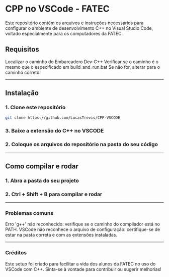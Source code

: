 # CPP no VSCode - FATEC
 
Este repositório contém os arquivos e instruções necessários para configurar o ambiente de desenvolvimento C++ no Visual Studio Code, voltado especialmente para os computadores da FATEC.
 
## Requisitos
 
Localizar o caminho do Embarcadero Dev-C++
Verificar se o caminho é o mesmo que o especificado em build_and_run.bat
Se não for, alterar para o caminho correto!
 
---
 
## Instalação
 
### 1. Clone este repositório
```bash
git clone https://github.com/LucasTrevis/CPP-VSCODE
```
### 3. Baixe a extensão do C++ no VSCODE

### 2. Coloque os arquivos do repositório na pasta do seu código

---

## Como compilar e rodar

### 1. Abra a pasta do seu projeto
### 2. Ctrl + Shift + B para compilar e rodar

---
### Problemas comuns
 
Erro 'g++' não reconhecido: verifique se o caminho do compilador está no PATH.
VSCode não reconhece o arquivo de configuração: certifique-se de estar na pasta correta e com as extensões instaladas.
 
 
 
---
 
### Créditos
 
Este setup foi criado para facilitar a vida dos alunos da FATEC no uso do VSCode com C++. Sinta-se à vontade para contribuir ou sugerir melhorias!
